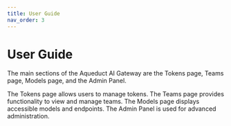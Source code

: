 ```yaml
---
title: User Guide
nav_order: 3
---
```


# User Guide

The main sections of the Aqueduct AI Gateway are the Tokens page, Teams page, Models page, and the Admin Panel.

The Tokens page allows users to manage tokens. The Teams page provides functionality to view and manage teams. The
Models page displays accessible models and endpoints. The Admin Panel is used for advanced administration.

